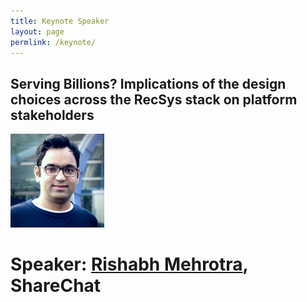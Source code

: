 ```yaml
---
title: Keynote Speaker
layout: page
permlink: /keynote/
---
```


## Serving Billions? Implications of the design choices across the RecSys stack on platform stakeholders

<p><img src="Rishabh.jpg" style="height:150px"></p>

# Speaker: [Rishabh Mehrotra](https://rishabhmehrotra.com/), ShareChat

